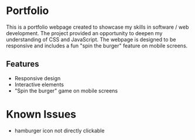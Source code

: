 # Portfolio

This is a portfolio webpage created to showcase my skills in software / web development. The project provided an opportunity to deepen my understanding of CSS and JavaScript. The webpage is designed to be responsive and includes a fun "spin the burger" feature on mobile screens.

## Features

- Responsive design
- Interactive elements
- "Spin the burger" game on mobile screens

# Known Issues

- hamburger icon not directly clickable
